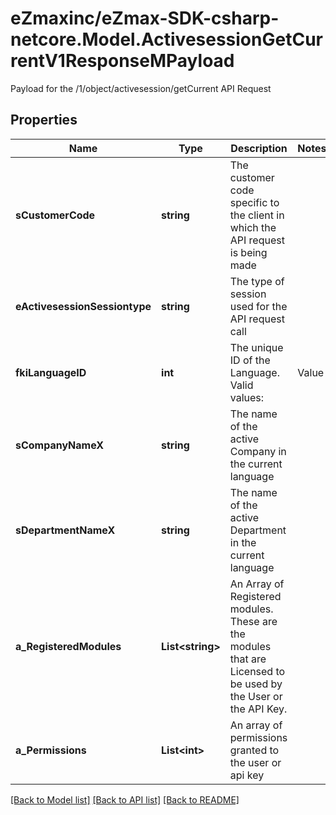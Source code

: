 # eZmaxinc/eZmax-SDK-csharp-netcore.Model.ActivesessionGetCurrentV1ResponseMPayload
Payload for the /1/object/activesession/getCurrent API Request
## Properties

Name | Type | Description | Notes
------------ | ------------- | ------------- | -------------
**sCustomerCode** | **string** | The customer code specific to the client in which the API request is being made | 
**eActivesessionSessiontype** | **string** | The type of session used for the API request call | 
**fkiLanguageID** | **int** | The unique ID of the Language.  Valid values:  |Value|Description| |-|-| |1|French| |2|English| | 
**sCompanyNameX** | **string** | The name of the active Company in the current language | 
**sDepartmentNameX** | **string** | The name of the active Department in the current language | 
**a_RegisteredModules** | **List&lt;string&gt;** | An Array of Registered modules.  These are the modules that are Licensed to be used by the User or the API Key. | 
**a_Permissions** | **List&lt;int&gt;** | An array of permissions granted to the user or api key | 

[[Back to Model list]](../README.md#documentation-for-models) [[Back to API list]](../README.md#documentation-for-api-endpoints) [[Back to README]](../README.md)

